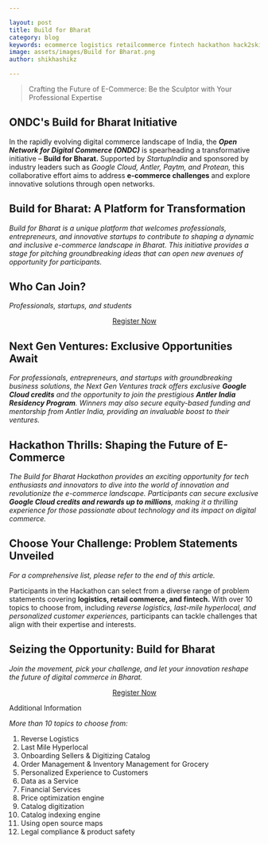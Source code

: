 ```yaml
---

layout: post
title: Build for Bharat
category: blog
keywords: ecommerce logistics retailcommerce fintech hackathon hack2skill reverse logistics hyperlocal inventorymanagement
image: assets/images/Build for Bharat.png
author: shikhashikz

---
```


> Crafting the Future of E-Commerce: Be the Sculptor with Your Professional Expertise

## ONDC's Build for Bharat Initiative ##

In the rapidly evolving digital commerce landscape of India, the ***Open Network for Digital Commerce (ONDC)*** is spearheading a transformative initiative – **Build for Bharat.** Supported by *StartupIndia* and sponsored by industry leaders such as *Google Cloud, Antler, Paytm, and Protean,* this collaborative effort aims to address **e-commerce challenges** and explore innovative solutions through open networks.

## Build for Bharat: A Platform for Transformation ##

*Build for Bharat is a unique platform that welcomes professionals, entrepreneurs, and innovative startups to contribute to shaping a dynamic and inclusive e-commerce landscape in Bharat. This initiative provides a stage for pitching groundbreaking ideas that can open new avenues of opportunity for participants.*


## Who Can Join? ## 

*Professionals, startups, and students*

<div style="text-align: center;">
<a href="https://hack2skill.com/hack/ondc-hackathon?utm_source=shikhashikz&utm_medium=shikhashikz" class="btn btn-dark text-white px-5 btn-lg">Register Now</a>
</div>

## Next Gen Ventures: Exclusive Opportunities Await ##

*For professionals, entrepreneurs, and startups with groundbreaking business solutions, the Next Gen Ventures track offers exclusive **Google Cloud credits** and the opportunity to join the prestigious **Antler India Residency Program**. Winners may also secure equity-based funding and mentorship from Antler India, providing an invaluable boost to their ventures.*

## Hackathon Thrills: Shaping the Future of E-Commerce ##

*The Build for Bharat Hackathon provides an exciting opportunity for tech enthusiasts and innovators to dive into the world of innovation and revolutionize the e-commerce landscape. Participants can secure exclusive **Google Cloud credits and rewards up to millions**, making it a thrilling experience for those passionate about technology and its impact on digital commerce.*

## Choose Your Challenge: Problem Statements Unveiled ##
*For a comprehensive list, please refer to the end of this article.*

Participants in the Hackathon can select from a diverse range of problem statements covering **logistics, retail commerce, and fintech.** With over 10 topics to choose from, including *reverse logistics, last-mile hyperlocal, and personalized customer experiences,* participants can tackle challenges that align with their expertise and interests.

## Seizing the Opportunity: Build for Bharat ##

*Join the movement, pick your challenge, and let your innovation reshape the future of digital commerce in Bharat.*

<div style="text-align: center;">
<a href="https://hack2skill.com/hack/ondc-hackathon?utm_source=shikhashikz&utm_medium=shikhashikz" class="btn btn-dark text-white px-5 btn-lg">Register Now</a></div>

Additional Information 

*More than 10 topics to choose from:*

1. Reverse Logistics
2. Last Mile Hyperlocal
3. Onboarding Sellers & Digitizing Catalog
4. Order Management & Inventory Management for Grocery
5. Personalized Experience to Customers
6. Data as a Service
7. Financial Services
8. Price optimization engine
9. Catalog digitization
10. Catalog indexing engine
11. Using open source maps
12. Legal compliance & product safety